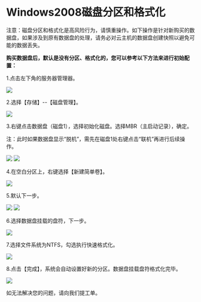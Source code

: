# Windows2008磁盘分区和格式化
注意：磁盘分区和格式化是高风险行为，请慎重操作。如下操作是针对新购买的数据盘，如果涉及到原有数据盘的处理，请务必对云主机的数据盘创建快照以避免可能的数据丢失。



**购买数据盘后，默认是没有分区、格式化的，您可以参考以下方法来进行初始配置：**

1.点击左下角的服务器管理器。

![](https://github.com/jdcloudcom/cn/blob/edit/image/Elastic-Compute/Virtual-Machine/Windows/Windows2008%E7%A3%81%E7%9B%98%E5%88%86%E5%8C%BA%E5%92%8C%E6%A0%BC%E5%BC%8F%E5%8C%9601.png)

2.选择【存储】--【磁盘管理】。

![](https://github.com/jdcloudcom/cn/blob/edit/image/Elastic-Compute/Virtual-Machine/Windows/Windows2008%E7%A3%81%E7%9B%98%E5%88%86%E5%8C%BA%E5%92%8C%E6%A0%BC%E5%BC%8F%E5%8C%9602.png)

3.右键点击数据盘（磁盘1），选择初始化磁盘。选择MBR（主启动记录），确定。

注：此时如果数据盘显示“脱机”，需先在磁盘1处右键点击“联机”再进行后续操作。

![](https://github.com/jdcloudcom/cn/blob/edit/image/Elastic-Compute/Virtual-Machine/Windows/Windows2008%E7%A3%81%E7%9B%98%E5%88%86%E5%8C%BA%E5%92%8C%E6%A0%BC%E5%BC%8F%E5%8C%9603.png)
![](https://github.com/jdcloudcom/cn/blob/edit/image/Elastic-Compute/Virtual-Machine/Windows/Windows2008%E7%A3%81%E7%9B%98%E5%88%86%E5%8C%BA%E5%92%8C%E6%A0%BC%E5%BC%8F%E5%8C%9604.png)

4.在空白分区上，右键选择【新建简单卷】。

![](https://github.com/jdcloudcom/cn/blob/edit/image/Elastic-Compute/Virtual-Machine/Windows/Windows2008%E7%A3%81%E7%9B%98%E5%88%86%E5%8C%BA%E5%92%8C%E6%A0%BC%E5%BC%8F%E5%8C%9605.png)

5.默认下一步。

![](https://github.com/jdcloudcom/cn/blob/edit/image/Elastic-Compute/Virtual-Machine/Windows/Windows2008%E7%A3%81%E7%9B%98%E5%88%86%E5%8C%BA%E5%92%8C%E6%A0%BC%E5%BC%8F%E5%8C%9606.png)
![](https://github.com/jdcloudcom/cn/blob/edit/image/Elastic-Compute/Virtual-Machine/Windows/Windows2008%E7%A3%81%E7%9B%98%E5%88%86%E5%8C%BA%E5%92%8C%E6%A0%BC%E5%BC%8F%E5%8C%9607.png)

6.选择数据盘挂载的盘符，下一步。

![](https://github.com/jdcloudcom/cn/blob/edit/image/Elastic-Compute/Virtual-Machine/Windows/Windows2008%E7%A3%81%E7%9B%98%E5%88%86%E5%8C%BA%E5%92%8C%E6%A0%BC%E5%BC%8F%E5%8C%9608.png)

7.选择文件系统为NTFS，勾选执行快速格式化。

![](https://github.com/jdcloudcom/cn/blob/edit/image/Elastic-Compute/Virtual-Machine/Windows/Windows2008%E7%A3%81%E7%9B%98%E5%88%86%E5%8C%BA%E5%92%8C%E6%A0%BC%E5%BC%8F%E5%8C%9609.png)

8.点击【完成】，系统会自动设置好新的分区。数据盘挂载盘符格式化完毕。

![](https://github.com/jdcloudcom/cn/blob/edit/image/Elastic-Compute/Virtual-Machine/Windows/Windows2008%E7%A3%81%E7%9B%98%E5%88%86%E5%8C%BA%E5%92%8C%E6%A0%BC%E5%BC%8F%E5%8C%9610.png)

如无法解决您的问题，请向我们提工单。